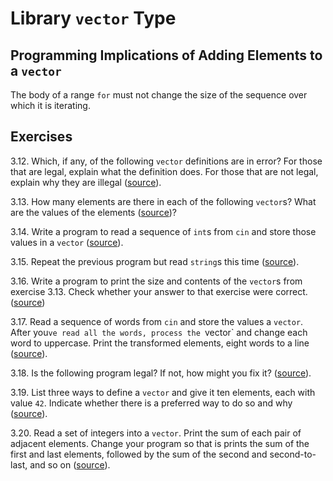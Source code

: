# Library `vector` Type

## Programming Implications of Adding Elements to a `vector`

The body of a range `for` must not change the size of the sequence over 
which it is iterating.

## Exercises

3.12. Which, if any, of the following `vector` definitions are in error? For
those that are legal, explain what the definition does. For those that are
not legal, explain why they are illegal ([source](./ex_3_12.cpp)).

3.13. How many elements are there in each of the following `vector`s? What
are the values of the elements ([source](./ex_3_13.cpp))?

3.14. Write a program to read a sequence of `int`s from `cin` and store those
values in a `vector` ([source](./ex_3_14.cpp)).

3.15. Repeat the previous program but read `string`s this time
([source](./ex_3_15.cpp)).

3.16. Write a program to print the size and contents of the `vector`s from
exercise 3.13. Check whether your answer to that exercise were correct.
([source](./ex_3_16.cpp))

3.17. Read a sequence of words from `cin` and store the values a `vector`.
After you`ve read all the words, process the `vector` and change each word
to uppercase. Print the transformed elements, eight words to a line
([source](./ex_3_17.cpp)).

3.18. Is the following program legal? If not, how might you fix it?
([source](./ex_3_18.cpp)).

3.19. List three ways to define a `vector` and give it ten elements, each with
value `42`. Indicate whether there is a preferred way to do so and why
([source](./ex_3_19.cpp)).

3.20. Read a set of integers into a `vector`. Print the sum of each pair of
adjacent elements. Change your program so that is prints the sum of the first
and last elements, followed by the sum of the second and second-to-last, and
so on ([source](./ex_3_20.cpp)).

